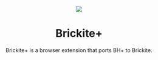 <p align="center">
  <img src="https://github.com/kingofcube/Brickite-Plus/assets/138169081/4c7fc74e-7989-4a92-a7c7-b82fbc473c96" />
</p>
<h1 align="center">Brickite+</h1>
<p align="center">
Brickite+ is a browser extension that ports BH+ to Brickite.
</p>

